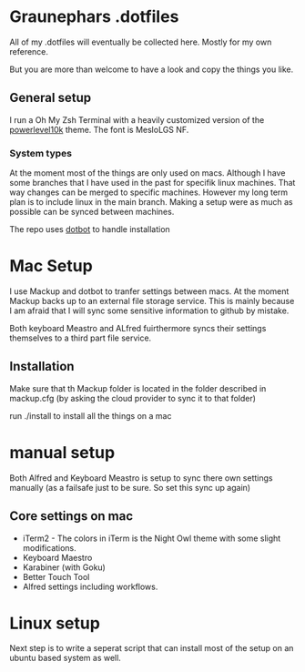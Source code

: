 # Graunephars .dotfiles

All of my .dotfiles will eventually be collected here. Mostly for my own reference. 

But you are more than welcome to have a look and copy the things you like.

## General setup

I run a Oh My Zsh Terminal with a heavily customized version of the [powerlevel10k](https://github.com/romkatv/powerlevel10k) theme. The font is MesloLGS NF. 

### System types

At the moment most of the things are only used on macs. Although I have some branches that I have used in the past for specifik linux machines. 
That way changes can be merged to specific machines. 
However my long term plan is to include linux in the main branch. Making a setup were as much as possible can be synced between machines. 

The repo uses [dotbot](https://github.com/anishathalye/dotbot) to handle installation

# Mac Setup

I use Mackup and dotbot to tranfer settings between macs. At the moment Mackup backs up to an external file storage service. This is mainly because I am afraid that I will sync some sensitive information to github by mistake. 

Both keyboard Meastro and ALfred fuirthermore syncs their settings themselves to a third part file service. 


## Installation

Make sure that th Mackup folder is located in the folder described in mackup.cfg (by asking the cloud provider to sync it to that folder)

run ./install to install all the things on a mac 

# manual setup
Both Alfred and Keyboard Meastro is setup to sync there own settings manually (as a failsafe just to be sure. So set this sync up again)


## Core settings on mac

- iTerm2 - The colors in iTerm is the Night Owl theme with some slight modifications.
- Keyboard Maestro
- Karabiner (with Goku)
- Better Touch Tool
- Alfred settings including workflows.

# Linux setup

Next step is to write a seperat script that can install most of the setup on an ubuntu based system as well.
